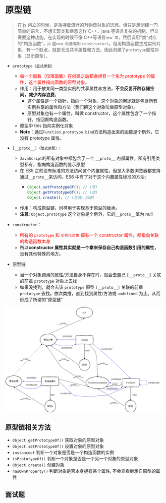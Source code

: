 # 原型链
> 在 js 创立的时候，是秉持着流行的万物皆对象的思想，但只是想创建一门简单的语言，不想实现类和继承这样 C++、java 等语言复杂的机制，但又需要这种功能。在实现的时候不像 C++等语言`new 类`，然后调用”类“对应的”构造函数“，js 是`new 构造函数(constructor)`。但用构造函数生成实例对象，有一个缺点，就是无法共享属性和方法。因此创建了`prototype`属性对象（显示原型）。

- `prototype（显式原型）`

  - <span style="color: red;">每一个函数（仅限函数）在创建之后都会拥有一个名为 prototype 的属性，这个属性指向函数的原型对象。</span>
  - 作用：用于放某同一类型实例的共享属性和方法，**不会反复开辟存储空间，减少内存浪费**，
    - 这个属性是一个指针，指向一个对象，这个对象的用途就是包含所有实例共享的属性和方法（我们把这个对象叫做原型对象）。
    - 原型对象也有一个属性，叫做 constructor，这个属性包含了一个指针，指回原构造函数。
  - 原型中 this 指向实例化对象
  - **Note**：通过`Function.prototype.bind`方法构造出来的函数是个例外，它没有 prototype 属性。

- `[__proto__]（隐式原型）`:
  - `JavaScript`的所有对象中都包含了一个 `__proto__` 内部属性，所有引用类型都有，指向构造函数的显示原型
  - 在 ES5 之前没有标准的方法访问这个内置属性，但是大多数浏览器都支持通过`__proto__`来访问。ES6 中有了对于这个内置属性标准的方法:
    - ```js
      Object.setPrototypeOf(); // (写)
      Object.getPrototypeOf(); // (读)
      Object.create(); // (生成。创建)
      ```
  - 作用：构成原型链，同样用于实现基于原型的继承。
  - **注意**: `Object.prototype` 这个对象是个例外，它的`__proto__`值为 null

- `constructor`：
  - <span style="color: red;">所有的 `prototype` 和 `实例化对象` 都有一个 constructor 属性，都指向关联的构造函数本身</span>
  - 所以**constructor 属性其实就是一个拿来保存自己构造函数引用的属性**，没有其他特殊的地方。

- 原型链
  - 当一个对象调用的属性/方法自身不存在时，就会去自己 `[__proto__]` 关联的前辈 `prototype` 对象上去找
  - 如果没找到，就会去该 `prototype` 原型 `[__proto__]` 关联的前辈 `prototype` 去找。依次类推，直到找到属性/方法或 `undefined` 为止。从而形成了所谓的“原型链”

![原型链](./asset/原型链.png)

## 原型链相关方法

- `Object.getPrototypeOf()` 获取对象的原型对象
- `Object.setPrototypeOf()` 设置对象的原型对象
- `instanceof` 判断一个对象是否是一个构造函数的实例
- `isPrototypeOf()` 判断一个对象是否是一个另一个对象的原型对象
- `Object.create()` 创建对象
- `hasOwnProperty()` 判断对象是否本身拥有某个属性, 不会查看继承自原型的属性

## 面试题

<script setup>
import f1 from './questions/f1.js?raw';
import f2 from './questions/f2.js?raw';
import f3 from './questions/f3.js?raw';
import f4 from './questions/f4.js?raw';
import f5 from './questions/f5.js?raw';
</script>

<run-script :code="f1">
</run-script>

<run-script :code="f2">
</run-script>

<run-script :code="f3">
</run-script>

<run-script name="闭包代码的提权漏洞" :code="f4">
</run-script>

<run-script name="解释代码" :code="f5">
</run-script>




